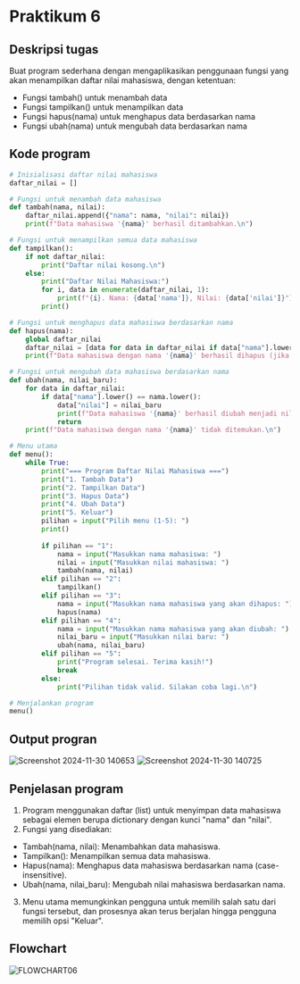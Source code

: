 # Praktikum 6
## Deskripsi tugas
Buat program sederhana dengan mengaplikasikan penggunaan fungsi
yang akan menampilkan daftar nilai mahasiswa, dengan ketentuan: 
  - Fungsi tambah() untuk menambah data
  - Fungsi tampilkan() untuk menampilkan data
  - Fungsi hapus(nama) untuk menghapus data berdasarkan nama
  - Fungsi ubah(nama) untuk mengubah data berdasarkan nama

## Kode program
```python
# Inisialisasi daftar nilai mahasiswa
daftar_nilai = []

# Fungsi untuk menambah data mahasiswa
def tambah(nama, nilai):
    daftar_nilai.append({"nama": nama, "nilai": nilai})
    print(f"Data mahasiswa '{nama}' berhasil ditambahkan.\n")

# Fungsi untuk menampilkan semua data mahasiswa
def tampilkan():
    if not daftar_nilai:
        print("Daftar nilai kosong.\n")
    else:
        print("Daftar Nilai Mahasiswa:")
        for i, data in enumerate(daftar_nilai, 1):
            print(f"{i}. Nama: {data['nama']}, Nilai: {data['nilai']}")
        print()

# Fungsi untuk menghapus data mahasiswa berdasarkan nama
def hapus(nama):
    global daftar_nilai
    daftar_nilai = [data for data in daftar_nilai if data["nama"].lower() != nama.lower()]
    print(f"Data mahasiswa dengan nama '{nama}' berhasil dihapus (jika ada).\n")

# Fungsi untuk mengubah data mahasiswa berdasarkan nama
def ubah(nama, nilai_baru):
    for data in daftar_nilai:
        if data["nama"].lower() == nama.lower():
            data["nilai"] = nilai_baru
            print(f"Data mahasiswa '{nama}' berhasil diubah menjadi nilai {nilai_baru}.\n")
            return
    print(f"Data mahasiswa dengan nama '{nama}' tidak ditemukan.\n")

# Menu utama
def menu():
    while True:
        print("=== Program Daftar Nilai Mahasiswa ===")
        print("1. Tambah Data")
        print("2. Tampilkan Data")
        print("3. Hapus Data")
        print("4. Ubah Data")
        print("5. Keluar")
        pilihan = input("Pilih menu (1-5): ")
        print()
        
        if pilihan == "1":
            nama = input("Masukkan nama mahasiswa: ")
            nilai = input("Masukkan nilai mahasiswa: ")
            tambah(nama, nilai)
        elif pilihan == "2":
            tampilkan()
        elif pilihan == "3":
            nama = input("Masukkan nama mahasiswa yang akan dihapus: ")
            hapus(nama)
        elif pilihan == "4":
            nama = input("Masukkan nama mahasiswa yang akan diubah: ")
            nilai_baru = input("Masukkan nilai baru: ")
            ubah(nama, nilai_baru)
        elif pilihan == "5":
            print("Program selesai. Terima kasih!")
            break
        else:
            print("Pilihan tidak valid. Silakan coba lagi.\n")

# Menjalankan program
menu()
```

## Output progran
![Screenshot 2024-11-30 140653](https://github.com/user-attachments/assets/a73d1610-4441-4bbf-9125-12eaf4102330)
![Screenshot 2024-11-30 140725](https://github.com/user-attachments/assets/f436c93b-1d73-4911-a965-ab8f8cacdb29)

## Penjelasan program
1. Program menggunakan daftar (list) untuk menyimpan data mahasiswa sebagai elemen berupa dictionary dengan kunci "nama" dan "nilai".
2. Fungsi yang disediakan:
  - Tambah(nama, nilai): Menambahkan data mahasiswa.
  - Tampilkan(): Menampilkan semua data mahasiswa.
  - Hapus(nama): Menghapus data mahasiswa berdasarkan nama (case-insensitive).
  - Ubah(nama, nilai_baru): Mengubah nilai mahasiswa berdasarkan nama.
3. Menu utama memungkinkan pengguna untuk memilih salah satu dari fungsi tersebut, dan prosesnya akan terus berjalan hingga pengguna memilih opsi "Keluar".

## Flowchart
![FLOWCHART06](https://github.com/user-attachments/assets/474243a8-720f-4231-b153-1a5eb87ad03e)

